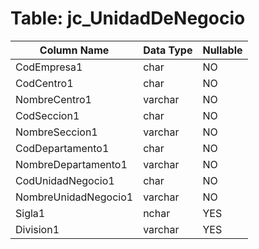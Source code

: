 # Table: jc_UnidadDeNegocio

| Column Name | Data Type | Nullable |
|-------------|-----------|----------|
| CodEmpresa1 | char | NO |
| CodCentro1 | char | NO |
| NombreCentro1 | varchar | NO |
| CodSeccion1 | char | NO |
| NombreSeccion1 | varchar | NO |
| CodDepartamento1 | char | NO |
| NombreDepartamento1 | varchar | NO |
| CodUnidadNegocio1 | char | NO |
| NombreUnidadNegocio1 | varchar | NO |
| Sigla1 | nchar | YES |
| Division1 | varchar | YES |
